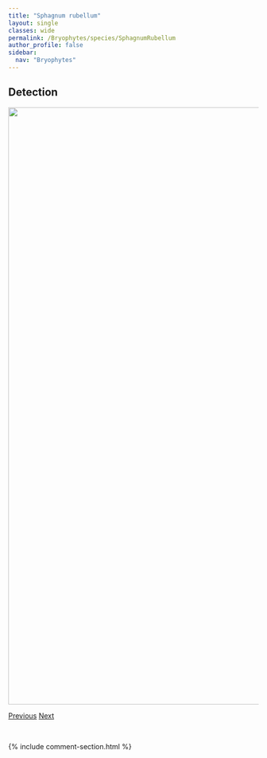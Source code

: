 ```yaml
---
title: "Sphagnum rubellum"
layout: single
classes: wide
permalink: /Bryophytes/species/SphagnumRubellum
author_profile: false
sidebar:
  nav: "Bryophytes"
---
```


<h2>Detection</h2>

<a href="https://drive.google.com/uc?export=view&id=15KUeK8W0SeUmMsxN_iVFLQyTE6A7RCza">
<img src="https://drive.google.com/uc?export=view&id=15KUeK8W0SeUmMsxN_iVFLQyTE6A7RCza" height = "1200" width = "800">
</a>


<a href="/DevelopmentWebsite/Bryophytes/species/SphagnumPlatyphyllum" class="pagination--pager" title="Sphagnum platyphyllum">Previous</a> <a href="/DevelopmentWebsite/Bryophytes/species/SphagnumSubsecundum" class="pagination--pager" title="Sphagnum subsecundum">Next</a>

<p>&nbsp;</p>

{% include comment-section.html %}

